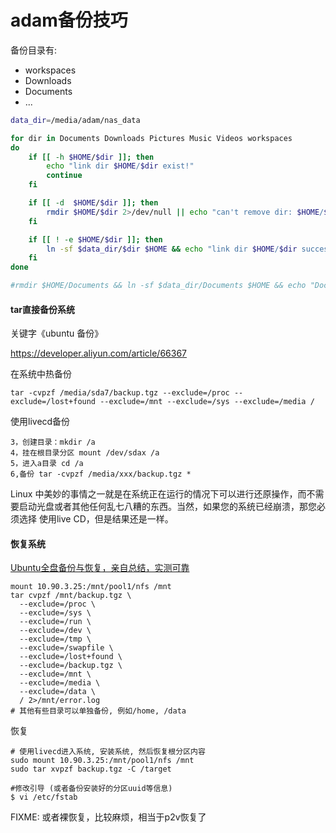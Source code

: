 # adam备份技巧

备份目录有:
* workspaces
* Downloads
* Documents
* ...

```bash
data_dir=/media/adam/nas_data

for dir in Documents Downloads Pictures Music Videos workspaces
do
    if [[ -h $HOME/$dir ]]; then
        echo "link dir $HOME/$dir exist!"
        continue
    fi

    if [[ -d  $HOME/$dir ]]; then
        rmdir $HOME/$dir 2>/dev/null || echo "can't remove dir: $HOME/$dir"
    fi

    if [[ ! -e $HOME/$dir ]]; then
        ln -sf $data_dir/$dir $HOME && echo "link dir $HOME/$dir success!"
    fi
done

#rmdir $HOME/Documents && ln -sf $data_dir/Documents $HOME && echo "Documents link created!"
```

#### tar直接备份系统

关键字《ubuntu 备份》

https://developer.aliyun.com/article/66367

在系统中热备份
```
tar -cvpzf /media/sda7/backup.tgz --exclude=/proc --exclude=/lost+found --exclude=/mnt --exclude=/sys --exclude=/media /
```

使用livecd备份
```
3，创建目录：mkdir /a
4，挂在根目录分区 mount /dev/sdax /a
5，进入a目录 cd /a
6,备份 tar -cvpzf /media/xxx/backup.tgz *
```

Linux 中美妙的事情之一就是在系统正在运行的情况下可以进行还原操作，而不需要启动光盘或者其他任何乱七八糟的东西。当然，如果您的系统已经崩溃，那您必须选择 使用live CD，但是结果还是一样。

#### 恢复系统

[Ubuntu全盘备份与恢复，亲自总结，实测可靠](https://blog.csdn.net/sinat_27554409/article/details/78227496)

```
mount 10.90.3.25:/mnt/pool1/nfs /mnt
tar cvpzf /mnt/backup.tgz \
  --exclude=/proc \
  --exclude=/sys \
  --exclude=/run \
  --exclude=/dev \
  --exclude=/tmp \
  --exclude=/swapfile \
  --exclude=/lost+found \
  --exclude=/backup.tgz \
  --exclude=/mnt \
  --exclude=/media \
  --exclude=/data \
  / 2>/mnt/error.log
# 其他有些目录可以单独备份, 例如/home, /data
```

恢复
```
# 使用livecd进入系统, 安装系统, 然后恢复根分区内容
sudo mount 10.90.3.25:/mnt/pool1/nfs /mnt
sudo tar xvpzf backup.tgz -C /target

#修改引导 (或者备份安装好的分区uuid等信息)
$ vi /etc/fstab
```

FIXME: 或者裸恢复，比较麻烦，相当于p2v恢复了
